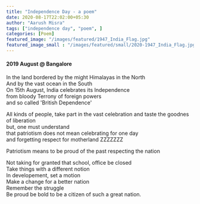 ```yaml
---
title: "Independence Day - a poem"
date: 2020-08-17T22:02:00+05:30
author: "Aarush Misra"
tags: ["independence day", "poem", ]
categories: [Poem]
featured_image: "/images/featured/1947_India_Flag.jpg"
featured_image_small : "/images/featured/small/2020-1947_India_Flag.jpg"
---
```

#### 2019 August  @ Bangalore ####

In the land bordered by the might Himalayas in the North  
And by the vast ocean in the South  
On 15th August, India celebrates its Independence  
from bloody Terrony of foreign powers  
and so called 'British Dependence'  


All kinds of people, take part in the vast celebration
and taste the goodnes of liberation  
but, one must understand  
that patriotism does not mean celebrating for one day  
and forgetting respect for motherland ZZZZZZZ  

Patriotism means to be proud of the past 
respecting the nation

Not taking for granted that school, office be closed  
Take things with a different notion  
In developement, set a motion  
Make a change for a better nation  
Remember the struggle  
Be proud be bold to be a citizen of such a great nation.  
